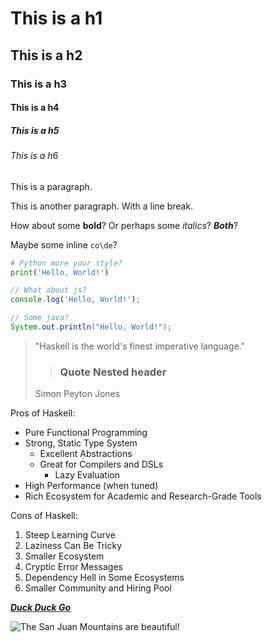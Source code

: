 # This is a h1

## This is a h2

### This is a h3

#### This is a h4

##### This is a h5

###### This is a h6

This is a paragraph.

This is another paragraph.
With a line break.

How about some **bold**? Or perhaps some *italics*? ***Both***?

Maybe some inline `co\de`?

```python
# Python more your style?
print('Hello, World!')
``` 
```js
// What about js?
console.log('Hello, World!');
``` 
```java
// Some java?
System.out.println("Hello, World!");
```
> "Haskell is the world's finest imperative language."
>> ### Quote Nested header
> Simon Peyton Jones

Pros of Haskell:
- Pure Functional Programming
- Strong, Static Type System
  - Excellent Abstractions
  - Great for Compilers and DSLs
    - Lazy Evaluation
- High Performance (when tuned)
- Rich Ecosystem for Academic and Research-Grade Tools

Cons of Haskell:
1. Steep Learning Curve
2. Laziness Can Be Tricky
3. Smaller Ecosystem
4. Cryptic Error Messages
5. Dependency Hell in Some Ecosystems
6. Smaller Community and Hiring Pool

***[Duck Duck Go](https://duckduckgo.com)***

![The San Juan Mountains are beautiful!](/assets/images/san-juan-mountains.jpg)